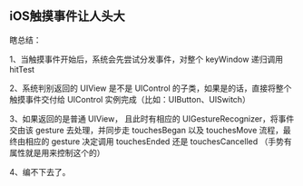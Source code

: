 ## iOS触摸事件让人头大

瞎总结：

1、当触摸事件开始后，系统会先尝试分发事件，对整个 keyWindow 递归调用 hitTest

2、系统判别返回的 UIView 是不是 UIControl 的子类，如果是的话，直接将整个触摸事件交付给 UIControl 实例完成（比如：UIButton、UISwitch）

3、如果返回的是普通 UIView， 且此时有相应的 UIGestureRecognizer，将事件交由该 gesture 去处理，并同步走 touchesBegan 以及 touchesMove 流程，最终由相应的 gesture 决定调用 touchesEnded 还是 touchesCancelled （手势有属性就是用来控制这个的）

4、编不下去了。